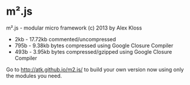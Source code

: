 m².js
=====

m².js - modular micro framework (c) 2013 by Alex Kloss

* 2kb - 17.72kb commented/uncompressed
* 795b - 9.38kb bytes compressed using Google Closure Compiler
* 493b - 3.95kb bytes compressed/gzipped using Google Closure Compiler

Go to http://atk.github.io/m2.js/ to build your own version now using only the modules you need.

